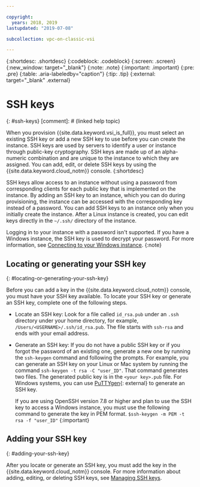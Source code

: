 ```yaml
---

copyright:
  years: 2018, 2019
lastupdated: "2019-07-08"

subcollection: vpc-on-classic-vsi

---
```


{:shortdesc: .shortdesc}
{:codeblock: .codeblock}
{:screen: .screen}
{:new_window: target="_blank"}
{:note: .note}
{:important: .important}
{:pre: .pre}
{:table: .aria-labeledby="caption"}
{:tip: .tip}
{:external: target="_blank" .external}

# SSH keys
{: #ssh-keys}
[comment]: # (linked help topic)

When you provision {{site.data.keyword.vsi_is_full}}, you must select an existing SSH key or add a new SSH key to use before you can create the instance. SSH keys are used by servers to identify a user or instance through public-key cryptography. SSH keys are made up of an alpha-numeric combination and are unique to the instance to which they are assigned. You can add, edit, or delete SSH keys by using the {{site.data.keyword.cloud_notm}} console.
{:shortdesc}

SSH keys allow access to an instance without using a password from corresponding clients for each public key that is implemented on the instance. By adding an SSH key to an instance, which you can do during provisioning, the instance can be accessed with the corresponding key instead of a password. You can add SSH keys to an instance only when you initially create the instance. After a Linux instance is created, you can edit keys directly in the `~/.ssh/` directory of the instance.

Logging in to your instance with a password isn't supported. If you have a Windows instance, the SSH key is used to decrypt your password. For more information, see [Connecting to your Windows instance](/docs/vpc-on-classic-vsi?topic=vpc-on-classic-vsi-connecting-to-your-windows-instance). 
{:note}

## Locating or generating your SSH key
{: #locating-or-generating-your-ssh-key}

Before you can add a key in the {{site.data.keyword.cloud_notm}} console, you must have your SSH key available. To locate your SSH key or generate an SSH key, complete one of the following steps.

 * Locate an SSH key: Look for a file called `id_rsa.pub` under an `.ssh` directory under your home directory, for example, `/Users/<USERNAME>/.ssh/id_rsa.pub`. The file starts with `ssh-rsa` and ends with your email address.

* Generate an SSH key: If you do not have a public SSH key or if you forgot the password of an existing one, generate a new one by running the `ssh-keygen` command and following the prompts. For example, you can generate an SSH key on your Linux or Mac system by running the command `ssh-keygen -t rsa -C "user_ID"`. That command generates two files. The generated public key is in the `<your key>.pub` file. For Windows systems, you can use [PuTTYgen](https://www.ssh.com/ssh/putty/windows/puttygen){: external} to generate an SSH key.
  
  If you are using OpenSSH version 7.8 or higher and plan to use the SSH key to access a Windows instance, you must use the following command to generate the key in PEM format. `$ssh-keygen -m PEM -t rsa -f "user_ID"`
  {:important}
  
## Adding your SSH key
{: #adding-your-ssh-key}

After you locate or generate an SSH key, you must add the key in the {{site.data.keyword.cloud_notm}} console. For more information about adding, editing, or deleting SSH keys, see [Managing SSH keys](/docs/vpc-on-classic-vsi?topic=vpc-on-classic-vsi-managing-ssh-keys#managing-ssh-keys).

